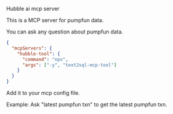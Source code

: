 Hubble ai mcp server

This is a MCP server for pumpfun data.

You can ask any question about pumpfun data.

```json
{
  "mcpServers": {
    "hubble-tool": {
      "command": "npx",
      "args": ["-y", "text2sql-mcp-tool"]
    }
  }
}
```

Add it to your mcp config file.

Example: Ask "latest pumpfun txn" to get the latest pumpfun txn.
